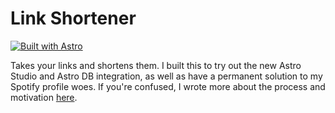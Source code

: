 # Link Shortener

[![Built with Astro](https://astro.badg.es/v2/built-with-astro/tiny.svg)](https://astro.build)

Takes your links and shortens them. I built this to try out the new Astro Studio and Astro DB integration, as well as have a permanent solution to my Spotify profile woes. If you're confused, I wrote more about the process and motivation [here](https://charleszw.com/posts/link-shortener).
